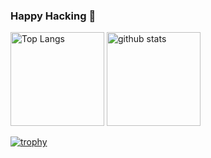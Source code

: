 ### Happy Hacking 👋

<p align="left"> 
  <img alt="Top Langs" height="150px" src="https://github-readme-stats.vercel.app/api/top-langs/?username=yto-tkg&layout=compact&show_icons=true&theme=onedark" />
  <img alt="github stats" height="150px" src="https://github-readme-stats.vercel.app/api?username=yto-tkg&theme=onedark&show_icons=ture" />
</p>

[![trophy](https://github-profile-trophy.vercel.app/?username=yto-tkg&theme=onedark&column=7
)](https://github.com/ryo-ma/github-profile-trophy)
